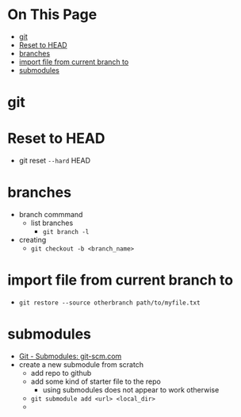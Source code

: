 # On This Page

- [git](#git)
- [Reset to HEAD](#reset-to-head)
- [branches](#branches)
- [import file from current branch to](#import-file-from-current-branch-to)
- [submodules](#submodules)

# git

# Reset to HEAD
*  git reset `--hard` HEAD  

# branches
* branch commmand
    * list branches
        * `git branch -l`
* creating
    * `git checkout -b <branch_name>` 

# import file from current branch to 
* `git restore --source otherbranch path/to/myfile.txt`

# submodules
* [Git - Submodules: git-scm.com](https://git-scm.com/book/en/v2/Git-Tools-Submodules)
* create a new submodule from scratch
    * add repo to github 
    * add some kind of starter file to the repo
        * using submodules does not appear to work otherwise 
    * `git submodule add <url> <local_dir>`
    * 
